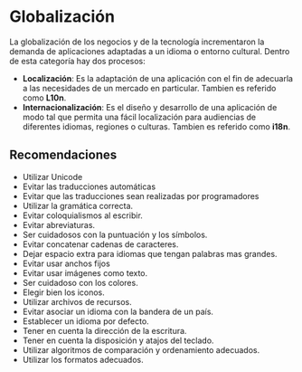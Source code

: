 # Globalización

La globalización de los negocios y de la tecnología incrementaron la demanda de aplicaciones adaptadas a un idioma o entorno cultural. Dentro de esta categoría hay dos procesos:

- **Localización**: Es la adaptación de una aplicación con el fin de adecuarla a las necesidades de un mercado en particular. Tambien es referido como **L10n**.
- **Internacionalización**: Es el diseño y desarrollo de una aplicación de modo tal que permita una fácil localización para audiencias de diferentes idiomas, regiones o culturas. Tambien es referido como **i18n**.

## Recomendaciones

- Utilizar Unicode
- Evitar las traducciones automáticas
- Evitar que las traducciones sean realizadas por programadores
- Utilizar la gramática correcta.
- Evitar coloquialismos al escribir.
- Evitar abreviaturas.
- Ser cuidadosos con la puntuación y los símbolos.
- Evitar concatenar cadenas de caracteres.
- Dejar espacio extra para idiomas que tengan palabras mas grandes.
- Evitar usar anchos fijos
- Evitar usar imágenes como texto.
- Ser cuidadoso con los colores.
- Elegir bien los iconos.
- Utilizar archivos de recursos.
- Evitar asociar un idioma con la bandera de un país.
- Establecer un idioma por defecto.
- Tener en cuenta la dirección de la escritura.
- Tener en cuenta la disposición y atajos del teclado.
- Utilizar algoritmos de comparación y ordenamiento adecuados.
- Utilizar los formatos adecuados.


